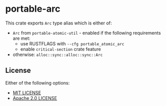# portable-arc

<!-- NOTE: DO `cargo install cargo-sync-readme` then `cargo sync-readme` to synchronize with doc in lib.rs  -->
<!-- cargo-sync-readme start -->

This crate exports `Arc` type alias which is either of:

- `Arc` from `portable-atomic-util` - enabled if the following requirements are met:
  - use RUSTFLAGS with `--cfg portable_atomic_arc`
  - enable `critical-section` crate feature
- otherwise: `alloc::sync::alloc::sync::Arc`

<!-- cargo-sync-readme end -->

## License

Either of the following options:

- [MIT LICENSE](./LICENSE-MIT)
- [Apache 2.0 LICENSE](./LICENSE-APACHE)
